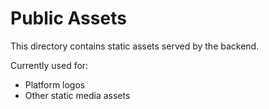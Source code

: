 # Public Assets

This directory contains static assets served by the backend.

Currently used for:
- Platform logos
- Other static media assets

